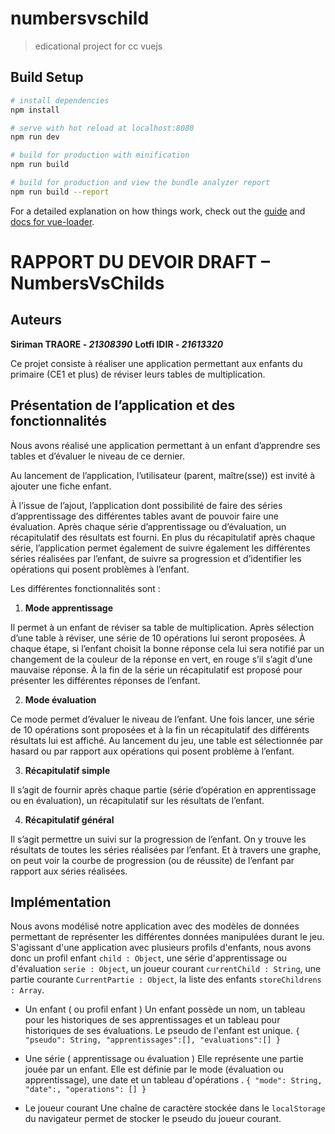 # numbersvschild

> edicational project for cc vuejs 

## Build Setup

``` bash
# install dependencies
npm install

# serve with hot reload at localhost:8080
npm run dev

# build for production with minification
npm run build

# build for production and view the bundle analyzer report
npm run build --report
```

For a detailed explanation on how things work, check out the [guide](http://vuejs-templates.github.io/webpack/) and [docs for vue-loader](http://vuejs.github.io/vue-loader).


# RAPPORT DU DEVOIR DRAFT – NumbersVsChilds

## Auteurs

**Siriman 	TRAORE   -	*21308390***
**Lotfi 	IDIR	-	*21613320***

Ce projet consiste à réaliser une application permettant aux enfants du primaire (CE1 et plus) de réviser leurs tables de multiplication.

## Présentation de l’application et des fonctionnalités
Nous avons réalisé une application permettant à un enfant d’apprendre ses tables et d’évaluer le niveau de ce dernier. 

Au lancement de l’application, l’utilisateur (parent, maître(sse)) est invité à ajouter une fiche enfant.

À l’issue de l’ajout, l’application dont possibilité de faire des séries d’apprentissage des différentes tables avant de pouvoir faire une évaluation. Après chaque série d’apprentissage ou d’évaluation, un récapitulatif des résultats est fourni. En plus du récapitulatif après chaque série, l’application permet également de suivre également les différentes séries réalisées par l’enfant, de suivre sa progression et d’identifier les opérations qui posent problèmes à l’enfant.

Les différentes fonctionnalités sont :

 1. **Mode apprentissage**
 
Il permet à un enfant de réviser sa table de multiplication. Après sélection d’une table à réviser, une série de 10 opérations lui seront proposées. À chaque étape, si l’enfant choisit la bonne réponse cela lui sera notifié par un changement de la couleur de la réponse en vert, en rouge s’il s’agit d’une mauvaise réponse. À la fin de la série un récapitulatif est proposé pour présenter les différentes réponses de l’enfant.

2.  **Mode évaluation**

Ce mode permet d’évaluer le niveau de l’enfant. Une fois lancer, une série de 10 opérations sont proposées et à la fin un récapitulatif des différents résultats lui est affiché. Au lancement du jeu, une table est sélectionnée par hasard ou par rapport aux opérations qui posent problème à l’enfant.

3. **Récapitulatif simple**

Il s’agit de fournir après chaque partie (série d’opération en apprentissage ou en évaluation), un récapitulatif sur les résultats de l’enfant.

4. **Récapitulatif général**

Il s’agit permettre un suivi sur la progression de l’enfant. On y trouve les résultats de toutes les séries réalisées par l’enfant. Et à travers une graphe, on peut voir la courbe de progression (ou de réussite) de l’enfant par rapport aux séries réalisées.

## Implémentation

Nous avons modélisé notre application avec des modèles de données permettant de représenter les différentes données manipulées durant le jeu. S'agissant d'une application avec plusieurs profils d'enfants, nous avons donc un profil enfant `child : Object`,  une série d'apprentissage ou d'évaluation `serie : Object`, un joueur courant `currentChild : String`, une partie courante `CurrentPartie : Object`,  la liste des enfants `storeChildrens : Array`.   

 - Un enfant ( ou profil enfant )
Un enfant possède un nom, un tableau pour les historiques de ses apprentissages et un tableau pour historiques de ses évaluations. Le pseudo de l'enfant est unique.
 `{
        "pseudo": String, "apprentissages":[], "evaluations":[]
  }
`


- Une série ( apprentissage ou évaluation )
Elle représente une partie jouée par un enfant. Elle est définie par le mode (évaluation ou apprentissage), une date et un tableau  d'opérations .
`{
        "mode": String, "date":, "operations": []
 }
`

 - Le joueur courant
 Une chaîne de caractère stockée dans le `localStorage` du navigateur permet de stocker le pseudo du joueur courant. 


